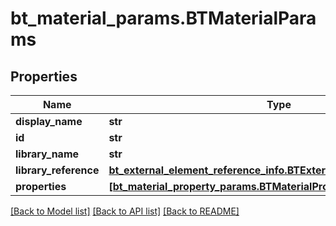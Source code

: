 # bt_material_params.BTMaterialParams

## Properties
Name | Type | Description | Notes
------------ | ------------- | ------------- | -------------
**display_name** | **str** |  | [optional] 
**id** | **str** |  | [optional] 
**library_name** | **str** |  | [optional] 
**library_reference** | [**bt_external_element_reference_info.BTExternalElementReferenceInfo**](BTExternalElementReferenceInfo.md) |  | [optional] 
**properties** | [**[bt_material_property_params.BTMaterialPropertyParams]**](BTMaterialPropertyParams.md) |  | [optional] 

[[Back to Model list]](../README.md#documentation-for-models) [[Back to API list]](../README.md#documentation-for-api-endpoints) [[Back to README]](../README.md)


